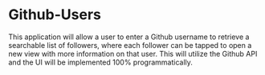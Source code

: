 # Github-Users
This application will allow a user to enter a Github username to retrieve a searchable list of followers, where each follower can be tapped to open a new view with more information on that user. This will utilize the Github API and the UI will be implemented 100% programmatically.
